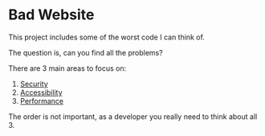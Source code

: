 # Bad Website

This project includes some of the worst code I can think of.

The question is, can you find all the problems?

There are 3 main areas to focus on:

1. [Security](./public/security/)
2. [Accessibility](./public/accessibility/)
3. [Performance](./public/performance/)

The order is not important, as a developer you really need to think about all 3.
